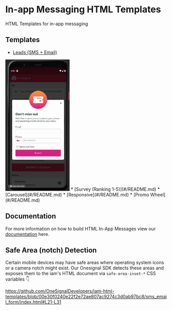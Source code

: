 # In-app Messaging HTML Templates
 HTML Templates for in-app messaging

## Templates
* [Leads (SMS + Email)](./sms_email_form/README.md)  
<img alt="screenshare" src="./sms_email_form/readme_assets/sms_email_form.gif" width="200px">
* [Survey (Ranking 1-5)](#/README.md)
* [Carousel](#/README.md)
* [Responsive](#/README.md)
* [Promo Wheel](#/README.md)

## Documentation
For more information on how to build HTML In-App Messages view our [documentation](https://documentation.onesignal.com/docs/design-your-in-app-message-with-html#key-features-with-the-in-app-html-editor) here.

## Safe Area (notch) Detection
Certain mobile devices may have safe areas where operating system icons or a camera notch might exist. Our Onesignal SDK detects these areas and exposes them to the iam's HTML document via `safe-area-inset-*` CSS variables :point_down:

https://github.com/OneSignalDevelopers/iam-html-templates/blob/00e30f0240e22f2e72ae807ac9274c3d0ab97bc8/sms_email_form/index.html#L21-L31
